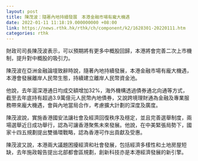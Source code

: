 ```yaml
---
layout: post
title: 陳茂波：隨著內地持續發展　本港金融市場有龐大機遇
date: 2022-01-11 11:18:19.000000000 +08:00
link: https://news.rthk.hk/rthk/ch/component/k2/1628301-20220111.htm
categories: rthk
---
```


財政司司長陳茂波表示，可以預期將有更多中概股回歸，本港將會完善二次上市機制，提升對中概股的吸引力。

陳茂波在亞洲金融論壇致辭時說，隨著內地持續發展，本港金融市場有龐大機遇，本港會發展離岸人民幣生態，持續建立離岸人民幣資金池。

他說，去年滬深港通日均成交額增加32%，海外機構透過債券通北向通等方式，截至去年底持有超過3.9萬億元人民幣內地債券，又說跨境理財通為金融及專業服務帶來龐大機遇，會與內地當局合作，考慮擴大計劃的深度及廣度。

陳茂波說，實施香港國安法讓社會及經濟回復秩序及穩定，並且完善選舉制度，兩場選舉近日成功舉行，認為可讓香港聚焦未來發展。他說，在中美緊張局勢下，國家十四五規劃提出雙循環戰略，認為香港可作出貢獻及受惠。

陳茂波又說，本港兩大議題困擾經濟和社會發展，包括經濟多樣性和土地房屋短缺，去年施政報告提出北部都會區規劃，創新科技亦是本港經濟發展的新引擎。
